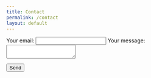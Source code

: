 ```yaml
---
title: Contact
permalink: /contact
layout: default
---
```



<form
  action="https://formspree.io/f/xqkwqwdd"
  method="POST"
>
  <label>
    Your email:
    <input type="email" name="_replyto">
  </label>
  <label>
    Your message:
    <textarea name="message"></textarea>
  </label>

  <!-- your other form fields go here -->

  <button type="submit">Send</button>
</form>
